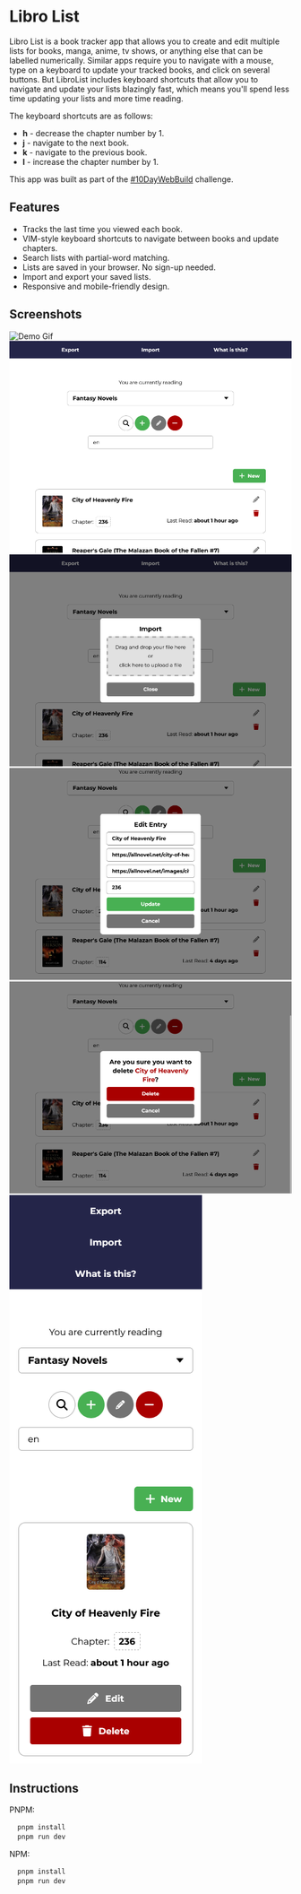 # Libro List

Libro List is a book tracker app that allows you to create and edit multiple lists for books, manga, anime, tv shows, or anything else that can be labelled numerically. Similar apps require you to navigate with a mouse, type on a keyboard to update your tracked books, and click on several buttons. But LibroList includes keyboard shortcuts that allow you to navigate and update your lists blazingly fast, which means you'll spend less time updating your lists and more time reading.

The keyboard shortcuts are as follows:
- **h** - decrease the chapter number by 1.
- **j** - navigate to the next book.
- **k** - navigate to the previous book.
- **l** - increase the chapter number by 1.

This app was built as part of the [#10DayWebBuild](https://10daywebbuild.netlify.app/) challenge.

## Features

- Tracks the last time you viewed each book.
- VIM-style keyboard shortcuts to navigate between books and update chapters.
- Search lists with partial-word matching.
- Lists are saved in your browser. No sign-up needed.
- Import and export your saved lists.
- Responsive and mobile-friendly design.


## Screenshots

![Demo Gif](screenshots/demo.gif)
![Main Screen](screenshots/main.png)
![Import Modal](screenshots/import.png)
![Edit Modal](screenshots/edit_modal.png)
![Delete Modal](screenshots/delete_modal.png)
![Mobile Screen](screenshots/mobile.png)


## Instructions

PNPM:
```bash
  pnpm install
  pnpm run dev
```

NPM:
```bash
  pnpm install
  pnpm run dev
```
    